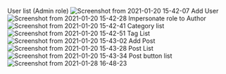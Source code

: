 User list (Admin role)
![Screenshot from 2021-01-20 15-42-07](https://user-images.githubusercontent.com/72479838/105328043-342d3500-5c02-11eb-954f-32c4ca10ed9a.png)
Add User
![Screenshot from 2021-01-20 15-42-28](https://user-images.githubusercontent.com/72479838/105328206-63dc3d00-5c02-11eb-8a7f-28a7a1f09919.png)
Impersonate role to Author 
![Screenshot from 2021-01-20 15-42-41](https://user-images.githubusercontent.com/72479838/105328236-6b034b00-5c02-11eb-819e-bba74dff3368.png)
Category list 
![Screenshot from 2021-01-20 15-42-51](https://user-images.githubusercontent.com/72479838/105328274-75254980-5c02-11eb-87e7-94715a10fb49.png)
Tag List 
![Screenshot from 2021-01-20 15-43-02](https://user-images.githubusercontent.com/72479838/105328313-7eaeb180-5c02-11eb-9006-9c45101ab1c5.png)
Add Post
![Screenshot from 2021-01-20 15-43-28](https://user-images.githubusercontent.com/72479838/105328461-a6057e80-5c02-11eb-8c26-f01b39bbe351.png)
Post List 
![Screenshot from 2021-01-20 15-43-34](https://user-images.githubusercontent.com/72479838/105328415-98e88f80-5c02-11eb-83e2-0416c07f162f.png)
Post button list 
![Screenshot from 2021-01-28 16-48-23](https://user-images.githubusercontent.com/72479838/106120342-db711580-6188-11eb-8c05-dfd22efb4ea5.png)
